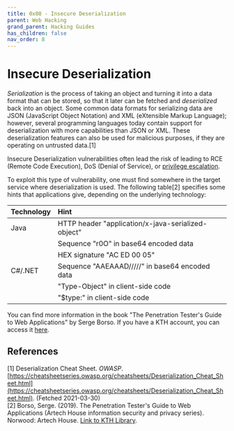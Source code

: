 ```yaml
---
title: 0x08 - Insecure Deserialization
parent: Web Hacking
grand_parent: Hacking Guides
has_children: false
nav_order: 8
---
```


# Insecure Deserialization
*Serialization* is the process of taking an object and turning it into a data format that can be stored, so that it later can be fetched and *deserialized* back into an object. Some common data formats for serializing data are JSON (JavaScript Object Notation) and XML (eXtensible Markup Language); however, several programming languages today contain support for deserialization with more capabilities than JSON or XML. These deserialization features can also be used for malicious purposes, if they are operating on untrusted data.[1]

Insecure Deserialization vulnerabilities often lead the risk of leading to RCE (Remote Code Execution), DoS (Denial of Service), or [privilege escalation](/pages/guides/web/access-control.html).

To exploit this type of vulnerability, one must find somewhere in the target service where deserialization is used. The following table[2] specifies some hints that applications give, depending on the underlying technology:

| Technology     | Hint                                                 |
| :------------- | :--------------------------------------------------- |
|  Java          |  HTTP header "application/x-java-serialized-object"  |
|                |  Sequence "r0O" in base64 encoded data               |
|                |  HEX signature "AC ED 00 05"                         |
| C#/.NET        |  Sequence "AAEAAAD/////" in base64 encoded data      |
|                |  "Type-Object" in client-side code                   |
|                |  "$type:" in client-side code                        |

You can find more information in the book "The Penetration Tester's Guide to Web Applications" by Serge Borso. If you have a KTH account, you can access it [here](https://kth-primo.hosted.exlibrisgroup.com/permalink/f/1pigvvn/TN_cdi_askewsholts_vlebooks_9781630816247).

## References
[1] Deserialization Cheat Sheet. *OWASP*. [https://cheatsheetseries.owasp.org/cheatsheets/Deserialization_Cheat_Sheet.html](https://cheatsheetseries.owasp.org/cheatsheets/Deserialization_Cheat_Sheet.html). (Fetched 2021-03-30)<br>
[2] Borso, Serge. (2019). The Penetration Tester's Guide to Web Applications (Artech House information security and privacy series). Norwood: Artech House. [Link to KTH Library](https://kth-primo.hosted.exlibrisgroup.com/permalink/f/1pigvvn/TN_cdi_askewsholts_vlebooks_9781630816247).